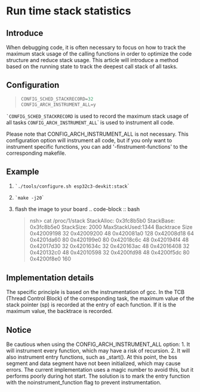 # Run time stack statistics

## Introduce

When debugging code, it is often necessary to focus on how to track the
maximum stack usage of the calling functions in order to optimize the
code structure and reduce stack usage. This article will introduce a
method based on the running state to track the deepest call stack of all
tasks.

## Configuration

> 
> 
> ``` c
> CONFIG_SCHED_STACKRECORD=32
> CONFIG_ARCH_INSTRUMENT_ALL=y
> ```

`` `CONFIG_SCHED_STACKRECORD ``<span class="title-ref"> is used to
record the maximum stack usage of all tasks
</span>`CONFIG_ARCH_INSTRUMENT_ALL`\` is used to instrument all code.

Please note that CONFIG\_ARCH\_INSTRUMENT\_ALL is not necessary. This
configuration option will instrument all code, but if you only want to
instrument specific functions, you can add '-finstrument-functions' to
the corresponding makefile.

## Example

1.  `` `./tools/configure.sh esp32c3-devkit:stack ``\`

2.  `` `make -j20 ``\`

3.  flash the image to your board .. code-block :: bash
    
    > nsh\> cat /proc/1/stack StackAlloc: 0x3fc8b5b0 StackBase:
    > 0x3fc8b5e0 StackSize: 2000 MaxStackUsed:1344 Backtrace Size
    > 0x42009198 32 0x42009200 48 0x420081a0 128 0x42008d18 64
    > 0x4201da60 80 0x420199e0 80 0x42018c6c 48 0x420194f4 48 0x42017d30
    > 32 0x4201634c 32 0x420163ac 48 0x42016408 32 0x420132c0 48
    > 0x42010598 32 0x4200fd98 48 0x4200f5dc 80 0x4200f8e0 160

## Implementation details

The specific principle is based on the instrumentation of gcc. In the
TCB (Thread Control Block) of the corresponding task, the maximum value
of the stack pointer (sp) is recorded at the entry of each function. If
it is the maximum value, the backtrace is recorded.

## Notice

Be cautious when using the CONFIG\_ARCH\_INSTRUMENT\_ALL option: 1. It
will instrument every function, which may have a risk of recursion. 2.
It will also instrument entry functions, such as \_start(). At this
point, the bss segment and data segment have not been initialized, which
may cause errors. The current implementation uses a magic number to
avoid this, but it performs poorly during hot start. The solution is to
mark the entry function with the noinstrument\_function flag to prevent
instrumentation.
